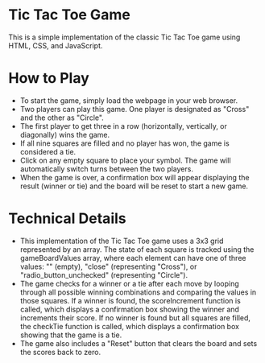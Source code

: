 # Tic Tac Toe Game
This is a simple implementation of the classic Tic Tac Toe game using HTML, CSS, and JavaScript.

# How to Play
* To start the game, simply load the webpage in your web browser.
* Two players can play this game. One player is designated as "Cross" and the other as "Circle".
* The first player to get three in a row (horizontally, vertically, or diagonally) wins the game.
* If all nine squares are filled and no player has won, the game is considered a tie.
* Click on any empty square to place your symbol. The game will automatically switch turns between the two players.
* When the game is over, a confirmation box will appear displaying the result (winner or tie) and the board will be reset to start a new game.

# Technical Details
* This implementation of the Tic Tac Toe game uses a 3x3 grid represented by an array. The state of each square is tracked using the gameBoardValues array, where each element can have one of three values: "" (empty), "close" (representing "Cross"), or "radio_button_unchecked" (representing "Circle").
* The game checks for a winner or a tie after each move by looping through all possible winning combinations and comparing the values in those squares. If a winner is found, the scoreIncrement function is called, which displays a confirmation box showing the winner and increments their score. If no winner is found but all squares are filled, the checkTie function is called, which displays a confirmation box showing that the game is a tie.
* The game also includes a "Reset" button that clears the board and sets the scores back to zero.

